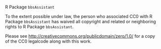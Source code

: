 R Package `bbsAssistant`

To the extent possible under law, the person who associated CC0 with
R Package `bbsAssistant` has waived all copyright and related or neighboring rights
to R Package `bbsAssistant`.

Please see <http://creativecommons.org/publicdomain/zero/1.0/> for a copy of the CC0 legalcode along with this
work.  
